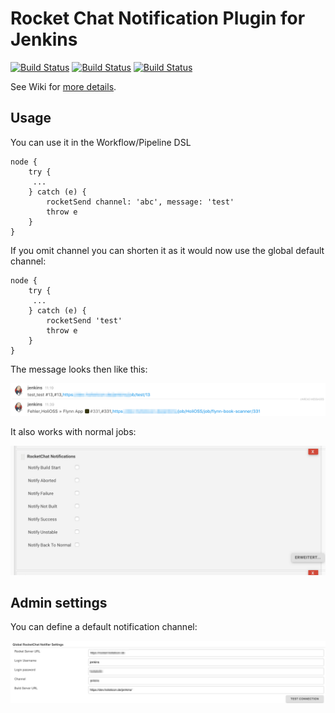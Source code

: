 # Rocket Chat Notification Plugin for Jenkins

[![Build Status](https://travis-ci.org/jenkinsci/rocketchatnotifier-plugin.svg?branch=master)](https://travis-ci.org/jenkinsci/rocketchatnotifier-plugin) 
[![Build Status](https://jenkins.ci.cloudbees.com/job/plugins/job/rocketchatnotifier-plugin/badge/icon)](https://jenkins.ci.cloudbees.com/job/plugins/job/rocketchatnotifier-plugin/)
[![Build Status](https://martinreinhardt-online.de/jenkins/buildStatus/icon?job=rocketchatnotifier-plugin/master)](https://martinreinhardt-online.de/jenkins/job/rocketchatnotifier-plugin/job/master/)

See Wiki for [more details](https://wiki.jenkins-ci.org/display/JENKINS/RocketChat+Plugin).

## Usage

You can use it in the Workflow/Pipeline DSL
```
node {
    try {
     ...
    } catch (e) {
        rocketSend channel: 'abc', message: 'test'
        throw e
    }
}
```
If you omit channel you can shorten it as it would now use the global default channel:
```
node {
    try {
     ...
    } catch (e) {
        rocketSend 'test'
        throw e
    }
}
```

The message looks then like this:

![sampel message](rocket_sample_message.png)

It also works with normal jobs:


![job config](rocket_job_config.png)

## Admin settings

You can define a default notification channel:


![sampel message](rocket_admin_settings.png)
